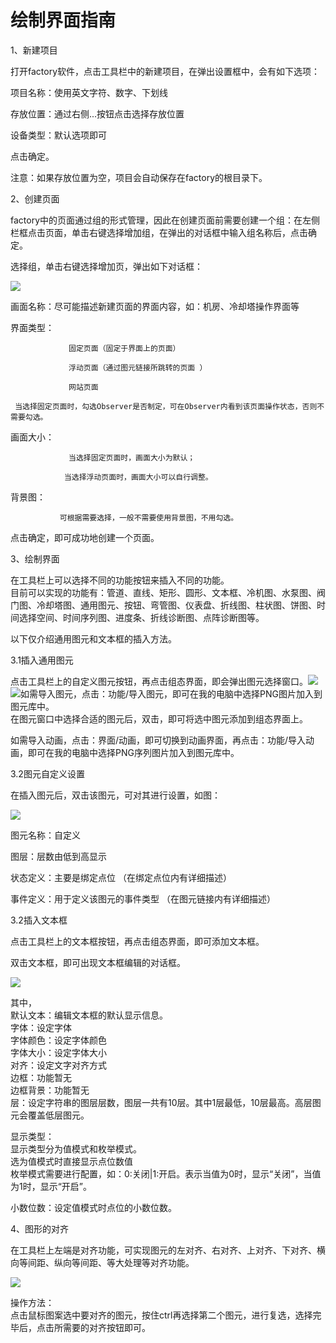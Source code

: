 # **绘制界面指南**

1、新建项目

打开factory软件，点击工具栏中的新建项目，在弹出设置框中，会有如下选项：

项目名称：使用英文字符、数字、下划线

存放位置：通过右侧...按钮点击选择存放位置

设备类型：默认选项即可

点击确定。

注意：如果存放位置为空，项目会自动保存在factory的根目录下。

2、创建页面

factory中的页面通过组的形式管理，因此在创建页面前需要创建一个组：在左侧栏框点击页面，单击右键选择增加组，在弹出的对话框中输入组名称后，点击确定。

选择组，单击右键选择增加页，弹出如下对话框：

![](/assets/新建页面.png)

画面名称：尽可能描述新建页面的界面内容，如：机房、冷却塔操作界面等

界面类型：

```
             固定页面（固定于界面上的页面）

             浮动页面（通过图元链接所跳转的页面 ）

             网站页面

 当选择固定页面时，勾选Observer是否制定，可在Observer内看到该页面操作状态，否则不需要勾选。
```

画面大小：

```
             当选择固定页面时，画面大小为默认；

            当选择浮动页面时，画面大小可以自行调整。
```

背景图：

```
           可根据需要选择，一般不需要使用背景图，不用勾选。
```

点击确定，即可成功地创建一个页面。

3、绘制界面

在工具栏上可以选择不同的功能按钮来插入不同的功能。  
目前可以实现的功能有：管道、直线、矩形、圆形、文本框、冷机图、水泵图、阀门图、冷却塔图、通用图元、按钮、弯管图、仪表盘、折线图、柱状图、饼图、时间选择空间、时间序列图、进度条、折线诊断图、点阵诊断图等。

以下仅介绍通用图元和文本框的插入方法。

3.1插入通用图元

点击工具栏上的自定义图元按钮，再点击组态界面，即会弹出图元选择窗口。![](/assets/图元按钮.png)![](/assets/图元选择窗口.png)如需导入图元，点击：功能/导入图元，即可在我的电脑中选择PNG图片加入到图元库中。  
在图元窗口中选择合适的图元后，双击，即可将选中图元添加到组态界面上。

如需导入动画，点击：界面/动画，即可切换到动画界面，再点击：功能/导入动画，即可在我的电脑中选择PNG序列图片加入到图元库中。

3.2图元自定义设置

在插入图元后，双击该图元，可对其进行设置，如图：

![](/assets/图元链接1.png)

图元名称：自定义

图层：层数由低到高显示

状态定义：主要是绑定点位 （在绑定点位内有详细描述）

事件定义：用于定义该图元的事件类型 （在图元链接内有详细描述）

3.2插入文本框

点击工具栏上的文本框按钮，再点击组态界面，即可添加文本框。

双击文本框，即可出现文本框编辑的对话框。

![](/assets/文本框编辑.png)

其中，  
默认文本：编辑文本框的默认显示信息。  
字体：设定字体  
字体颜色：设定字体颜色  
字体大小：设定字体大小  
对齐：设定文字对齐方式  
边框：功能暂无  
边框背景：功能暂无  
层：设定字符串的图层层数，图层一共有10层。其中1层最低，10层最高。高层图元会覆盖低层图元。

显示类型：  
显示类型分为值模式和枚举模式。  
选为值模式时直接显示点位数值  
枚举模式需要进行配置，如：0:关闭\|1:开启。表示当值为0时，显示“关闭”，当值为1时，显示“开启”。

小数位数：设定值模式时点位的小数位数。

4、图形的对齐

在工具栏上左端是对齐功能，可实现图元的左对齐、右对齐、上对齐、下对齐、横向等间距、纵向等间距、等大处理等对齐功能。

![](/assets/图形对齐按钮.png)

操作方法：  
点击鼠标图案选中要对齐的图元，按住ctrl再选择第二个图元，进行复选，选择完毕后，点击所需要的对齐按钮即可。

